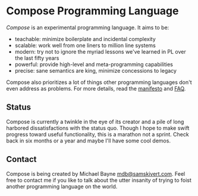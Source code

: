 # Compose Programming Language

*Compose* is an experimental programming language. It aims to be:

* teachable: minimize boilerplate and incidental complexity
* scalable: work well from one liners to million line systems
* modern: try not to ignore the myriad lessons we've learned in PL over the last fifty years
* powerful: provide high-level and meta-programming capabilities
* precise: sane semantics are king, minimize concessions to legacy

Compose also prioritizes a lot of things other programming languages don't even address as
problems. For more details, read the [manifesto] and [FAQ].

## Status

Compose is currently a twinkle in the eye of its creator and a pile of long harbored
dissatisfactions with the status quo. Though I hope to make swift progress toward useful
functionality, this is a marathon not a sprint. Check back in six months or a year and maybe I'll
have some cool demos.

## Contact

Compose is being created by Michael Bayne <mdb@samskivert.com>. Feel free to contact me if you like
to talk about the utter insanity of trying to foist another programming language on the world.

[manifesto]: https://samskivert.github.io/compose/manifesto
[FAQ]: https://samskivert.github.io/compose/FAQ
